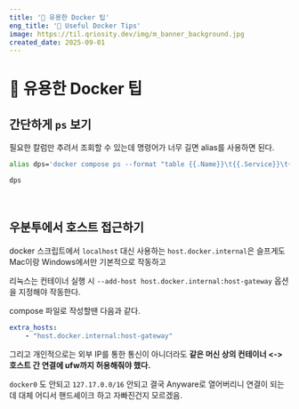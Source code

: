 ```yaml
---
title: '🐳 유용한 Docker 팁'
eng_title: '🐳 Useful Docker Tips'
image: https://til.qriosity.dev/img/m_banner_background.jpg
created_date: 2025-09-01
---
```


# 🐳 유용한 Docker 팁

## 간단하게 `ps` 보기

필요한 칼럼만 추려서 조회할 수 있는데 명령어가 너무 길면 alias를 사용하면 된다.

```sh
alias dps='docker compose ps --format "table {{.Name}}\t{{.Service}}\t{{.State}}\t{{.Ports}}"'

dps
```

<br />

## 우분투에서 호스트 접근하기

docker 스크립트에서 `localhost` 대신 사용하는 `host.docker.internal`은 슬프게도 Mac이랑 Windows에서만 기본적으로 작동하고

리눅스는 컨테이너 실행 시 `--add-host host.docker.internal:host-gateway` 옵션을 지정해야 작동한다.

compose 파일로 작성할땐 다음과 같다.

```yml
extra_hosts:
    - "host.docker.internal:host-gateway"
```

그리고 개인적으로는 외부 IP를 통한 통신이 아니더라도 **같은 머신 상의 컨테이너 &lt;-> 호스트 간 연결에 ufw까지 허용해줘야 했다.**

`docker0` 도 안되고 `127.17.0.0/16` 안되고 결국 Anyware로 열어버리니 연결이 되는데 대체 어디서 핸드셰이크 하고 자빠진건지 모르겠음.